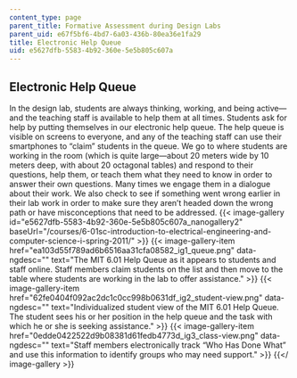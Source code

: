 ```yaml
---
content_type: page
parent_title: Formative Assessment during Design Labs
parent_uid: e67f5bf6-4bd7-6a03-436b-80ea36e1fa29
title: Electronic Help Queue
uid: e5627dfb-5583-4b92-360e-5e5b805c607a
---
```


Electronic Help Queue
---------------------

In the design lab, students are always thinking, working, and being active—and the teaching staff is available to help them at all times. Students ask for help by putting themselves in our electronic help queue. The help queue is visible on screens to everyone, and any of the teaching staff can use their smartphones to “claim” students in the queue. We go to where students are working in the room (which is quite large—about 20 meters wide by 10 meters deep, with about 20 octagonal tables) and respond to their questions, help them, or teach them what they need to know in order to answer their own questions. Many times we engage them in a dialogue about their work. We also check to see if something went wrong earlier in their lab work in order to make sure they aren’t headed down the wrong path or have misconceptions that need to be addressed.
{{< image-gallery id="e5627dfb-5583-4b92-360e-5e5b805c607a_nanogallery2" baseUrl="/courses/6-01sc-introduction-to-electrical-engineering-and-computer-science-i-spring-2011/" >}}
{{< image-gallery-item href="ea103d55f789ad6b6516aa31cfa08582_ig1_queue.png" data-ngdesc="" text="The MIT 6.01 Help Queue as it appears to students and staff online. Staff members claim students on the list and then move to the table where students are working in the lab to offer assistance." >}}
{{< image-gallery-item href="62fe0404f092ac2dc1c0cc998b0631df_ig2_student-view.png" data-ngdesc="" text="Individualized student view of the MIT 6.01 Help Queue. The student sees his or her position in the help queue and the task with which he or she is seeking assistance." >}}
{{< image-gallery-item href="0edde0422522d9b08381d61fedb4773d_ig3_class-view.png" data-ngdesc="" text="Staff members electronically track “Who Has Done What” and use this information to identify groups who may need support." >}}
{{</ image-gallery >}}